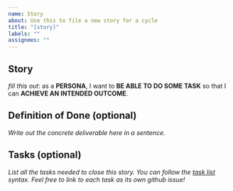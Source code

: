 ```yaml
---
name: Story
about: Use this to file a new story for a cycle
title: "[story]"
labels: ""
assignees: ""
---
```


## Story

_fill this out_: as a **PERSONA**, I want to **BE ABLE TO DO SOME TASK** so that I can **ACHIEVE AN INTENDED OUTCOME**.

## Definition of Done (optional)

_Write out the concrete deliverable here in a sentence._

## Tasks (optional)

_List all the tasks needed to close this story. You can follow the [task list](https://docs.github.com/en/github/managing-your-work-on-github/about-task-lists) syntax. Feel free to link to each task as its own github issue!_
